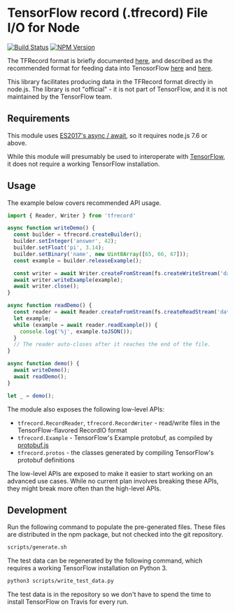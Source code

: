 # TensorFlow record (.tfrecord) File I/O for Node

[![Build Status](https://travis-ci.org/wholenews/tfrecord-stream.svg)](https://travis-ci.org/wholenews/tfrecord-stream)
[![NPM Version](http://img.shields.io/npm/v/tfrecord-stream.svg)](https://www.npmjs.org/package/tfrecord-stream)

The TFRecord format is briefly documented
[here](https://www.tensorflow.org/api_guides/python/python_io#tfrecords_format_details),
and described as the recommended format for feeding data into TenosorFlow
[here](https://www.tensorflow.org/api_guides/python/reading_data#standard_tensorflow_format)
and
[here](https://www.tensorflow.org/api_guides/python/io_ops#example_protocol_buffer).

This library facilitates producing data in the TFRecord format directly in
node.js. The library is not "official" - it is not part of TensorFlow, and it is
not maintained by the TensorFlow team.


## Requirements

This module uses
[ES2017's async / await](https://developer.mozilla.org/en-US/docs/Web/JavaScript/Reference/Statements/async_function),
so it requires node.js 7.6 or above.

While this module will presumably be used to interoperate with
[TensorFlow](https://www.tensorflow.org/), it does not require a working
TensorFlow installation.


## Usage

The example below covers recommended API usage.

```javascript
import { Reader, Writer } from 'tfrecord'

async function writeDemo() {
  const builder = tfrecord.createBuilder();
  builder.setInteger('answer', 42);
  builder.setFloat('pi', 3.14);
  builder.setBinary('name', new Uint8Array([65, 66, 67]));
  const example = builder.releaseExample();

  const writer = await Writer.createFromStream(fs.createWriteStream('data.tfrecord'));
  await writer.writeExample(example);
  await writer.close();
}

async function readDemo() {
  const reader = await Reader.createFromStream(fs.createReadStream('data.tfrecord'));
  let example;
  while (example = await reader.readExample()) {
    console.log('%j', example.toJSON());
  }
  // The reader auto-closes after it reaches the end of the file.
}

async function demo() {
  await writeDemo();
  await readDemo();
}

let _ = demo();
```

The module also exposes the following low-level APIs:

* `tfrecord.RecordReader`, `tfrecord.RecordWriter` - read/write files in the
  TensorFlow-flavored RecordIO format
* `tfrecord.Example` - TensorFlow's Example protobuf, as compiled by
  [protobuf.js](https://github.com/dcodeIO/protobuf.js)
* `tfrecord.protos` - the classes generated by compiling TensorFlow's protobuf
  definitions

The low-level APIs are exposed to make it easier to start working on an
advanced use cases. While no current plan involves breaking these APIs, they
might break more often than the high-level APIs.


## Development

Run the following command to populate the pre-generated files. These files are
distributed in the npm package, but not checked into the git repository.

```bash
scripts/generate.sh
```

The test data can be regenerated by the following command, which requires a
working TensorFlow installation on Python 3.

```bash
python3 scripts/write_test_data.py
```

The test data is in the repository so we don't have to spend the time to install TensorFlow on Travis for every run.
